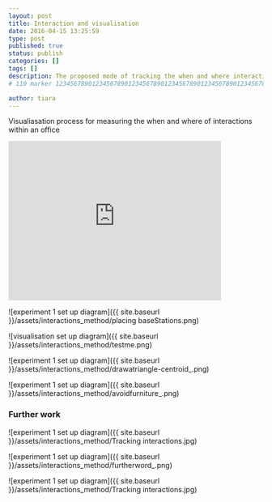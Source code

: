 ```yaml
---
layout: post
title: Interaction and visualisation
date: 2016-04-15 13:25:59
type: post
published: true
status: publish
categories: []
tags: []
description: The proposed mode of tracking the when and where interactions happen within an office environment 
# 110 marker 1234567890123456789012345678901234567890123456789012345678901234567890123456789012345678901234567890123456789

author: tiara
---
```


Visualiasation process for measuring the when and where of interactions within an office 


<iframe width="420" height="315" src="https://www.youtube.com/embed/_xavgL12Ub8" frameborder="0" allowfullscreen></iframe>

![experiment 1 set up diagram]({{ site.baseurl }}/assets/interactions_method/placing baseStations.png) 

![visualisation set up diagram]({{ site.baseurl }}/assets/interactions_method/testme.png) 

![experiment 1 set up diagram]({{ site.baseurl }}/assets/interactions_method/drawatriangle-centroid_.png) 

![experiment 1 set up diagram]({{ site.baseurl }}/assets/interactions_method/avoidfurniture_.png)


### Further work

![experiment 1 set up diagram]({{ site.baseurl }}/assets/interactions_method/Tracking interactions.jpg) 

![experiment 1 set up diagram]({{ site.baseurl }}/assets/interactions_method/furtherword_.png) 

![experiment 1 set up diagram]({{ site.baseurl }}/assets/interactions_method/Tracking interactions.jpg) 
